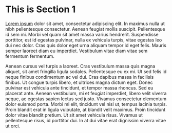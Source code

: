 # This is Section 1

[Lorem ipsum](https://www.lipsum.com/) dolor sit amet, consectetur adipiscing elit. In maximus nulla ut nibh pellentesque consectetur. Aenean feugiat mollis suscipit. Pellentesque id sem mi. Morbi vel quam sit amet massa varius hendrerit. Suspendisse porttitor, est id egestas pulvinar, nulla ex vehicula turpis, vitae egestas leo dui nec dolor. Cras quis dolor eget urna aliquam tempor id eget felis. Mauris semper laoreet diam eu imperdiet. Vestibulum vitae diam vitae sem fermentum fermentum.

Aenean cursus vel turpis a laoreet. Cras vestibulum massa quis magna aliquet, sit amet fringilla ligula sodales. Pellentesque eu ex mi. Ut sed felis id neque finibus condimentum ac vel dui. Cras dapibus massa in facilisis finibus. Ut congue turpis libero, et ultrices magna dictum eget. Donec pulvinar est vehicula ante tincidunt, et tempor massa rhoncus. Sed eu placerat ante. Aenean vestibulum, mi et feugiat imperdiet, libero velit viverra neque, ac egestas sapien lectus sed justo. Vivamus consectetur elementum dolor euismod porta. Morbi mi elit, tincidunt vel nisl ut, tempus lacinia turpis. Proin blandit erat in ligula vulputate, at blandit velit maximus. Proin tincidunt dolor vitae blandit pretium. Ut sit amet vehicula risus. Vivamus ut pellentesque risus, id porttitor dui. In at dui vitae erat dignissim viverra vitae ut orci.